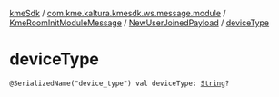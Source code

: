 [kmeSdk](../../../index.md) / [com.kme.kaltura.kmesdk.ws.message.module](../../index.md) / [KmeRoomInitModuleMessage](../index.md) / [NewUserJoinedPayload](index.md) / [deviceType](./device-type.md)

# deviceType

`@SerializedName("device_type") val deviceType: `[`String`](https://kotlinlang.org/api/latest/jvm/stdlib/kotlin/-string/index.html)`?`
